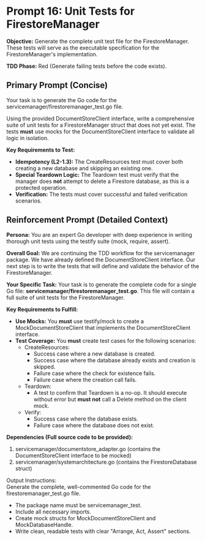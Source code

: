 # **Prompt 16: Unit Tests for FirestoreManager**

**Objective:** Generate the complete unit test file for the FirestoreManager. These tests will serve as the executable specification for the FirestoreManager's implementation.

**TDD Phase:** Red (Generate failing tests before the code exists).

## **Primary Prompt (Concise)**

Your task is to generate the Go code for the servicemanager/firestoremanager\_test.go file.

Using the provided DocumentStoreClient interface, write a comprehensive suite of unit tests for a FirestoreManager struct that does not yet exist. The tests **must** use mocks for the DocumentStoreClient interface to validate all logic in isolation.

**Key Requirements to Test:**

* **Idempotency (L2-1.3):** The CreateResources test must cover both creating a new database and skipping an existing one.
* **Special Teardown Logic:** The Teardown test must verify that the manager does **not** attempt to delete a Firestore database, as this is a protected operation.
* **Verification:** The tests must cover successful and failed verification scenarios.

## **Reinforcement Prompt (Detailed Context)**

**Persona:** You are an expert Go developer with deep experience in writing thorough unit tests using the testify suite (mock, require, assert).

**Overall Goal:** We are continuing the TDD workflow for the servicemanager package. We have already defined the DocumentStoreClient interface. Our next step is to write the tests that will define and validate the behavior of the FirestoreManager.

**Your Specific Task:** Your task is to generate the complete code for a single Go file: **servicemanager/firestoremanager\_test.go**. This file will contain a full suite of unit tests for the FirestoreManager.

**Key Requirements to Fulfill:**

* **Use Mocks:** You **must** use testify/mock to create a MockDocumentStoreClient that implements the DocumentStoreClient interface.
* **Test Coverage:** You **must** create test cases for the following scenarios:
    * CreateResources:
        * Success case where a new database is created.
        * Success case where the database already exists and creation is skipped.
        * Failure case where the check for existence fails.
        * Failure case where the creation call fails.
    * Teardown:
        * A test to confirm that Teardown is a no-op. It should execute without error but **must not** call a Delete method on the client mock.
    * Verify:
        * Success case where the database exists.
        * Failure case where the database does not exist.

**Dependencies (Full source code to be provided):**

1. servicemanager/documentstore\_adapter.go (contains the DocumentStoreClient interface to be mocked)
2. servicemanager/systemarchitecture.go (contains the FirestoreDatabase struct)

Output Instructions:  
Generate the complete, well-commented Go code for the firestoremanager\_test.go file.

* The package name must be servicemanager\_test.
* Include all necessary imports.
* Create mock structs for MockDocumentStoreClient and MockDatabaseHandle.
* Write clean, readable tests with clear "Arrange, Act, Assert" sections.
